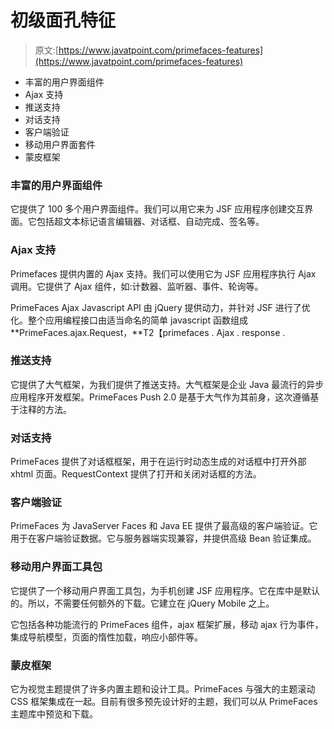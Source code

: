# 初级面孔特征

> 原文:[https://www.javatpoint.com/primefaces-features](https://www.javatpoint.com/primefaces-features)

*   丰富的用户界面组件
*   Ajax 支持
*   推送支持
*   对话支持
*   客户端验证
*   移动用户界面套件
*   蒙皮框架

### 丰富的用户界面组件

它提供了 100 多个用户界面组件。我们可以用它来为 JSF 应用程序创建交互界面。它包括超文本标记语言编辑器、对话框、自动完成、签名等。

### Ajax 支持

Primefaces 提供内置的 Ajax 支持。我们可以使用它为 JSF 应用程序执行 Ajax 调用。它提供了 Ajax 组件，如:计数器、监听器、事件、轮询等。

PrimeFaces Ajax Javascript API 由 jQuery 提供动力，并针对 JSF 进行了优化。整个应用编程接口由适当命名的简单 javascript 函数组成 **PrimeFaces.ajax.Request，**T2【primefaces . Ajax . response .

### 推送支持

它提供了大气框架，为我们提供了推送支持。大气框架是企业 Java 最流行的异步应用程序开发框架。PrimeFaces Push 2.0 是基于大气作为其前身，这次遵循基于注释的方法。

### 对话支持

PrimeFaces 提供了对话框框架，用于在运行时动态生成的对话框中打开外部 xhtml 页面。RequestContext 提供了打开和关闭对话框的方法。

### 客户端验证

PrimeFaces 为 JavaServer Faces 和 Java EE 提供了最高级的客户端验证。它用于在客户端验证数据。它与服务器端实现兼容，并提供高级 Bean 验证集成。

### 移动用户界面工具包

它提供了一个移动用户界面工具包，为手机创建 JSF 应用程序。它在库中是默认的。所以，不需要任何额外的下载。它建立在 jQuery Mobile 之上。

它包括各种功能流行的 PrimeFaces 组件，ajax 框架扩展，移动 ajax 行为事件，集成导航模型，页面的惰性加载，响应小部件等。

### 蒙皮框架

它为视觉主题提供了许多内置主题和设计工具。PrimeFaces 与强大的主题滚动 CSS 框架集成在一起。目前有很多预先设计好的主题，我们可以从 PrimeFaces 主题库中预览和下载。